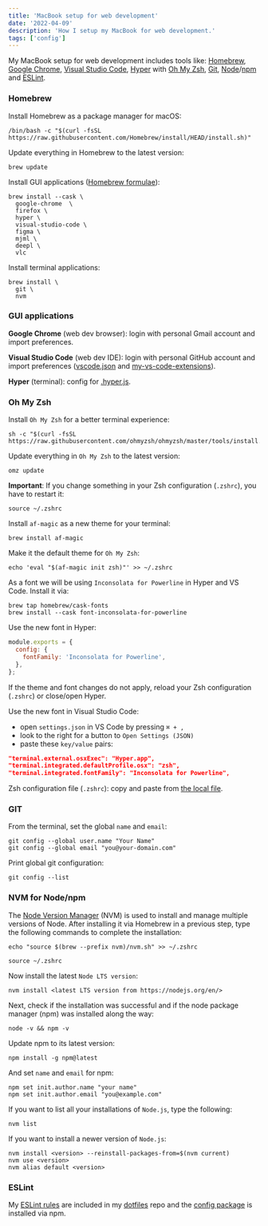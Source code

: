 ```yaml
---
title: 'MacBook setup for web development'
date: '2022-04-09'
description: 'How I setup my MacBook for web development.'
tags: ['config']
---
```


My MacBook setup for web development includes tools like: [Homebrew](https://brew.sh), [Google Chrome](https://www.google.com/chrome), [Visual Studio Code](https://code.visualstudio.com), [Hyper](https://hyper.is) with [Oh My Zsh](https://ohmyz.sh), [Git](https://git-scm.com), [Node](https://nodejs.org)/[npm](https://www.npmjs.com) and [ESLint](https://eslint.org).

### Homebrew

Install Homebrew as a package manager for macOS:

```shell
/bin/bash -c "$(curl -fsSL https://raw.githubusercontent.com/Homebrew/install/HEAD/install.sh)"
```

Update everything in Homebrew to the latest version:

```shell
brew update
```

Install GUI applications ([Homebrew formulae](https://formulae.brew.sh)):

```shell
brew install --cask \
  google-chrome  \
  firefox \
  hyper \
  visual-studio-code \
  figma \
  mjml \
  deepl \
  vlc
```

Install terminal applications:

```shell
brew install \
  git \
  nvm
```

### GUI applications

**Google Chrome** (web dev browser): login with personal Gmail account and import preferences.

**Visual Studio Code** (web dev IDE): login with personal GitHub account and import preferences ([vscode.json](https://github.com/eneax/dotfiles/blob/main/vscode.json) and [my-vs-code-extensions](https://github.com/eneax/dotfiles/blob/main/my-vs-code-extensions.md)).

**Hyper** (terminal): config for [.hyper.js](https://github.com/eneax/dotfiles/blob/main/.hyper.js).

### Oh My Zsh

Install `Oh My Zsh` for a better terminal experience:

```shell
sh -c "$(curl -fsSL https://raw.githubusercontent.com/ohmyzsh/ohmyzsh/master/tools/install.sh)"
```

Update everything in `Oh My Zsh` to the latest version:

```shell
omz update
```

**Important**: If you change something in your Zsh configuration (`.zshrc`), you have to restart it:

```shell
source ~/.zshrc
```

Install `af-magic` as a new theme for your terminal:

```shell
brew install af-magic
```

Make it the default theme for `Oh My Zsh`:

```shell
echo 'eval "$(af-magic init zsh)"' >> ~/.zshrc
```

As a font we will be using `Inconsolata for Powerline` in Hyper and VS Code. Install it via:

```shell
brew tap homebrew/cask-fonts
brew install --cask font-inconsolata-for-powerline
```

Use the new font in Hyper:

```js
module.exports = {
  config: {
    fontFamily: 'Inconsolata for Powerline',
  },
};
```

If the theme and font changes do not apply, reload your Zsh configuration (`.zshrc`) or close/open Hyper.

Use the new font in Visual Studio Code:

- open `settings.json` in VS Code by pressing `⌘ + ,`
- look to the right for a button to `Open Settings (JSON)`
- paste these `key/value` pairs:

```json
"terminal.external.osxExec": "Hyper.app",
"terminal.integrated.defaultProfile.osx": "zsh",
"terminal.integrated.fontFamily": "Inconsolata for Powerline",
```

Zsh configuration file (`.zshrc`): copy and paste from [the local file](https://github.com/eneax/dotfiles/blob/main/.zshrc).

### GIT

From the terminal, set the global `name` and `email`:

```shell
git config --global user.name "Your Name"
git config --global email "you@your-domain.com"
```

Print global git configuration:

```shell
git config --list
```

### NVM for Node/npm

The [Node Version Manager](https://github.com/nvm-sh/nvm) (NVM) is used to install and manage multiple versions of Node. After installing it via Homebrew in a previous step, type the following commands to complete the installation:

```shell
echo "source $(brew --prefix nvm)/nvm.sh" >> ~/.zshrc

source ~/.zshrc
```

Now install the latest `Node LTS version`:

```shell
nvm install <latest LTS version from https://nodejs.org/en/>
```

Next, check if the installation was successful and if the node package manager (npm) was installed along the way:

```shell
node -v && npm -v
```

Update npm to its latest version:

```shell
npm install -g npm@latest
```

And set `name` and `email` for npm:

```shell
npm set init.author.name "your name"
npm set init.author.email "you@example.com"
```

If you want to list all your installations of `Node.js`, type the following:

```shell
nvm list
```

If you want to install a newer version of `Node.js`:

```shell
nvm install <version> --reinstall-packages-from=$(nvm current)
nvm use <version>
nvm alias default <version>
```

### ESLint

My [ESLint rules](https://github.com/eneax/dotfiles/blob/main/.eslintrc) are included in my [dotfiles](https://github.com/eneax/dotfiles) repo and the [config package](https://github.com/eneax/eslint-config-eneax) is installed via npm.
